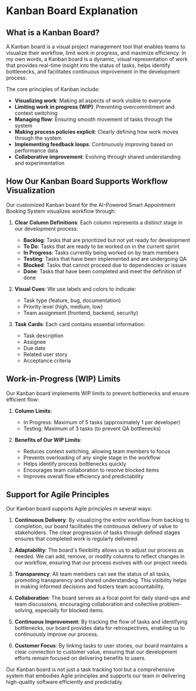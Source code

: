 # Kanban Board Explanation

## What is a Kanban Board?

A Kanban board is a visual project management tool that enables teams to visualize their workflow, limit work in progress, and maximize efficiency. In my own words, a Kanban board is a dynamic, visual representation of work that provides real-time insight into the status of tasks, helps identify bottlenecks, and facilitates continuous improvement in the development process.

The core principles of Kanban include:
- **Visualizing work**: Making all aspects of work visible to everyone
- **Limiting work in progress (WIP)**: Preventing overcommitment and context switching
- **Managing flow**: Ensuring smooth movement of tasks through the system
- **Making process policies explicit**: Clearly defining how work moves through the system
- **Implementing feedback loops**: Continuously improving based on performance data
- **Collaborative improvement**: Evolving through shared understanding and experimentation

## How Our Kanban Board Supports Workflow Visualization

Our customized Kanban board for the AI-Powered Smart Appointment Booking System visualizes workflow through:

1. **Clear Column Definitions**: Each column represents a distinct stage in our development process:
   - **Backlog**: Tasks that are prioritized but not yet ready for development
   - **To Do**: Tasks that are ready to be worked on in the current sprint
   - **In Progress**: Tasks currently being worked on by team members
   - **Testing**: Tasks that have been implemented and are undergoing QA
   - **Blocked**: Tasks that cannot proceed due to dependencies or issues
   - **Done**: Tasks that have been completed and meet the definition of done

2. **Visual Cues**: We use labels and colors to indicate:
   - Task type (feature, bug, documentation)
   - Priority level (high, medium, low)
   - Team assignment (frontend, backend, security)

3. **Task Cards**: Each card contains essential information:
   - Task description
   - Assignee
   - Due date
   - Related user story
   - Acceptance criteria

## Work-in-Progress (WIP) Limits

Our Kanban board implements WIP limits to prevent bottlenecks and ensure efficient flow:

1. **Column Limits**: 
   - In Progress: Maximum of 5 tasks (approximately 1 per developer)
   - Testing: Maximum of 3 tasks (to prevent QA bottlenecks)

2. **Benefits of Our WIP Limits**:
   - Reduces context switching, allowing team members to focus
   - Prevents overloading of any single stage in the workflow
   - Helps identify process bottlenecks quickly
   - Encourages team collaboration to resolve blocked items
   - Improves overall flow efficiency and predictability

## Support for Agile Principles

Our Kanban board supports Agile principles in several ways:

1. **Continuous Delivery**: By visualizing the entire workflow from backlog to completion, our board facilitates the continuous delivery of value to stakeholders. The clear progression of tasks through defined stages ensures that completed work is regularly delivered.

2. **Adaptability**: The board's flexibility allows us to adjust our process as needed. We can add, remove, or modify columns to reflect changes in our workflow, ensuring that our process evolves with our project needs.

3. **Transparency**: All team members can see the status of all tasks, promoting transparency and shared understanding. This visibility helps in making informed decisions and fosters team accountability.

4. **Collaboration**: The board serves as a focal point for daily stand-ups and team discussions, encouraging collaboration and collective problem-solving, especially for blocked items.

5. **Continuous Improvement**: By tracking the flow of tasks and identifying bottlenecks, our board provides data for retrospectives, enabling us to continuously improve our process.

6. **Customer Focus**: By linking tasks to user stories, our board maintains a clear connection to customer value, ensuring that our development efforts remain focused on delivering benefits to users.

Our Kanban board is not just a task tracking tool but a comprehensive system that embodies Agile principles and supports our team in delivering high-quality software efficiently and predictably.
